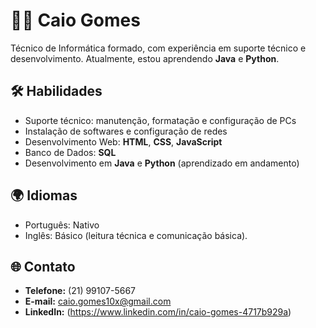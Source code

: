 # 👨‍💻 Caio Gomes  

Técnico de Informática formado, com experiência em suporte técnico e desenvolvimento. Atualmente, estou aprendendo **Java** e **Python**.  

## 🛠️ Habilidades  
- Suporte técnico: manutenção, formatação e configuração de PCs  
- Instalação de softwares e configuração de redes  
- Desenvolvimento Web: **HTML**, **CSS**, **JavaScript**  
- Banco de Dados: **SQL**  
- Desenvolvimento em **Java** e **Python** (aprendizado em andamento)  

## 🌍 Idiomas  
- Português: Nativo  
- Inglês: Básico (leitura técnica e comunicação básica).

## 🌐 Contato  
- **Telefone:** (21) 99107-5667  
- **E-mail:** caio.gomes10x@gmail.com  
- **LinkedIn:**
(https://www.linkedin.com/in/caio-gomes-4717b929a)  